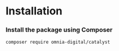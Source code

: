 # Installation



### Install the package using Composer

```bash
composer require omnia-digital/catalyst
```





